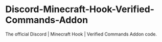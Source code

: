 # Discord-Minecraft-Hook-Verified-Commands-Addon
The official Discord | Minecraft Hook | Verified Commands Addon code.

